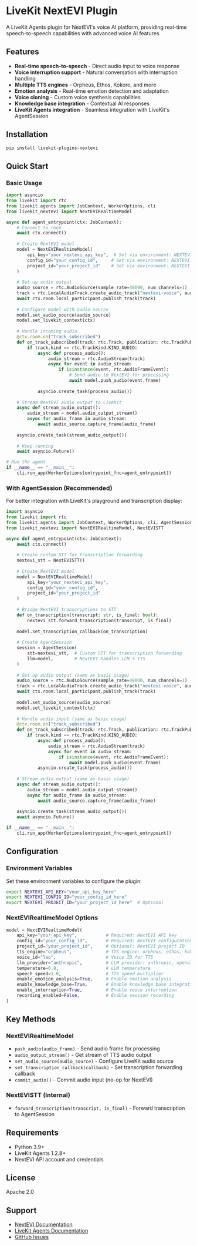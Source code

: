 # LiveKit NextEVI Plugin

A LiveKit Agents plugin for NextEVI's voice AI platform, providing real-time speech-to-speech capabilities with advanced voice AI features.

## Features

- **Real-time speech-to-speech** - Direct audio input to voice response
- **Voice interruption support** - Natural conversation with interruption handling  
- **Multiple TTS engines** - Orpheus, Ethos, Kokoro, and more
- **Emotion analysis** - Real-time emotion detection and adaptation
- **Voice cloning** - Custom voice synthesis capabilities
- **Knowledge base integration** - Contextual AI responses
- **LiveKit Agents integration** - Seamless integration with LiveKit's AgentSession

## Installation

```bash
pip install livekit-plugins-nextevi
```

## Quick Start

### Basic Usage

```python
import asyncio
from livekit import rtc
from livekit.agents import JobContext, WorkerOptions, cli
from livekit_nextevi import NextEVIRealtimeModel

async def agent_entrypoint(ctx: JobContext):
    # Connect to room
    await ctx.connect()
    
    # Create NextEVI model
    model = NextEVIRealtimeModel(
        api_key="your_nextevi_api_key",  # Set via environment: NEXTEVI_API_KEY
        config_id="your_config_id",     # Set via environment: NEXTEVI_CONFIG_ID
        project_id="your_project_id"    # Set via environment: NEXTEVI_PROJECT_ID (optional)
    )
    
    # Set up audio output
    audio_source = rtc.AudioSource(sample_rate=48000, num_channels=1)
    track = rtc.LocalAudioTrack.create_audio_track("nextevi-voice", audio_source)
    await ctx.room.local_participant.publish_track(track)
    
    # Configure model with audio source
    model.set_audio_source(audio_source)
    model.set_livekit_context(ctx)
    
    # Handle incoming audio
    @ctx.room.on("track_subscribed")
    def on_track_subscribed(track: rtc.Track, publication: rtc.TrackPublication, participant: rtc.RemoteParticipant):
        if track.kind == rtc.TrackKind.KIND_AUDIO:
            async def process_audio():
                audio_stream = rtc.AudioStream(track)
                async for event in audio_stream:
                    if isinstance(event, rtc.AudioFrameEvent):
                        # Send audio to NextEVI for processing
                        await model.push_audio(event.frame)
            
            asyncio.create_task(process_audio())
    
    # Stream NextEVI audio output to LiveKit
    async def stream_audio_output():
        audio_stream = model.audio_output_stream()
        async for audio_frame in audio_stream:
            await audio_source.capture_frame(audio_frame)
    
    asyncio.create_task(stream_audio_output())
    
    # Keep running
    await asyncio.Future()

# Run the agent
if __name__ == "__main__":
    cli.run_app(WorkerOptions(entrypoint_fnc=agent_entrypoint))
```

### With AgentSession (Recommended)

For better integration with LiveKit's playground and transcription display:

```python
import asyncio
from livekit import rtc
from livekit.agents import JobContext, WorkerOptions, cli, AgentSession
from livekit_nextevi import NextEVIRealtimeModel, NextEVISTT

async def agent_entrypoint(ctx: JobContext):
    await ctx.connect()
    
    # Create custom STT for transcription forwarding
    nextevi_stt = NextEVISTT()
    
    # Create NextEVI model
    model = NextEVIRealtimeModel(
        api_key="your_nextevi_api_key",
        config_id="your_config_id",
        project_id="your_project_id"
    )
    
    # Bridge NextEVI transcriptions to STT
    def on_transcription(transcript: str, is_final: bool):
        nextevi_stt.forward_transcription(transcript, is_final)
    
    model.set_transcription_callback(on_transcription)
    
    # Create AgentSession
    session = AgentSession(
        stt=nextevi_stt,  # Custom STT for transcription forwarding
        llm=model,        # NextEVI handles LLM + TTS
    )
    
    # Set up audio output (same as basic usage)
    audio_source = rtc.AudioSource(sample_rate=48000, num_channels=1)
    track = rtc.LocalAudioTrack.create_audio_track("nextevi-voice", audio_source)
    await ctx.room.local_participant.publish_track(track)
    
    model.set_audio_source(audio_source)
    model.set_livekit_context(ctx)
    
    # Handle audio input (same as basic usage)
    @ctx.room.on("track_subscribed")
    def on_track_subscribed(track: rtc.Track, publication: rtc.TrackPublication, participant: rtc.RemoteParticipant):
        if track.kind == rtc.TrackKind.KIND_AUDIO:
            async def process_audio():
                audio_stream = rtc.AudioStream(track)
                async for event in audio_stream:
                    if isinstance(event, rtc.AudioFrameEvent):
                        await model.push_audio(event.frame)
            asyncio.create_task(process_audio())
    
    # Stream audio output (same as basic usage)
    async def stream_audio_output():
        audio_stream = model.audio_output_stream()
        async for audio_frame in audio_stream:
            await audio_source.capture_frame(audio_frame)
    
    asyncio.create_task(stream_audio_output())
    await asyncio.Future()

if __name__ == "__main__":
    cli.run_app(WorkerOptions(entrypoint_fnc=agent_entrypoint))
```

## Configuration

### Environment Variables

Set these environment variables to configure the plugin:

```bash
export NEXTEVI_API_KEY="your_api_key_here"
export NEXTEVI_CONFIG_ID="your_config_id_here" 
export NEXTEVI_PROJECT_ID="your_project_id_here"  # Optional
```

### NextEVIRealtimeModel Options

```python
model = NextEVIRealtimeModel(
    api_key="your_api_key",           # Required: NextEVI API key
    config_id="your_config_id",       # Required: NextEVI configuration ID
    project_id="your_project_id",     # Optional: NextEVI project ID
    tts_engine="orpheus",             # TTS engine: orpheus, ethos, kokoro
    voice_id="leo",                   # Voice ID for TTS
    llm_provider="anthropic",         # LLM provider: anthropic, openai
    temperature=0.8,                  # LLM temperature
    speech_speed=1.0,                 # TTS speed multiplier
    enable_emotion_analysis=True,     # Enable emotion analysis
    enable_knowledge_base=True,       # Enable knowledge base integration
    enable_interruption=True,         # Enable voice interruption
    recording_enabled=False,          # Enable session recording
)
```

## Key Methods

### NextEVIRealtimeModel

- `push_audio(audio_frame)` - Send audio frame for processing
- `audio_output_stream()` - Get stream of TTS audio output
- `set_audio_source(audio_source)` - Configure LiveKit audio source
- `set_transcription_callback(callback)` - Set transcription forwarding callback
- `commit_audio()` - Commit audio input (no-op for NextEVI)

### NextEVISTT (Internal)

- `forward_transcription(transcript, is_final)` - Forward transcription to AgentSession

## Requirements

- Python 3.9+
- LiveKit Agents 1.2.8+
- NextEVI API account and credentials

## License

Apache 2.0

## Support

- [NextEVI Documentation](https://docs.nextevi.com)
- [LiveKit Agents Documentation](https://docs.livekit.io/agents/)
- [GitHub Issues](https://github.com/nextevi/livekit-nextevi/issues)